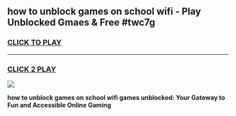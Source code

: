 
## how to unblock games on school wifi - Play Unblocked Gmaes & Free #twc7g
<h3>
<a href="https://premium.freeplayer.one?title=how_to_unblock_games_on_school_wifi&ref=01M">CLICK TO PLAY</a></h3>
<hr>

<h3>
<a href="https://premium.freeplayer.one?title=how_to_unblock_games_on_school_wifi&ref=01M">CLICK 2 PLAY</a>
  
</h3>

<a href="https://premium.freeplayer.one?title=how_to_unblock_games_on_school_wifi&ref=01M"><img src="https://clearcache.store/games.png"></a>


**how to unblock games on school wifi games unblocked: Your Gateway to Fun and Accessible Online Gaming**
